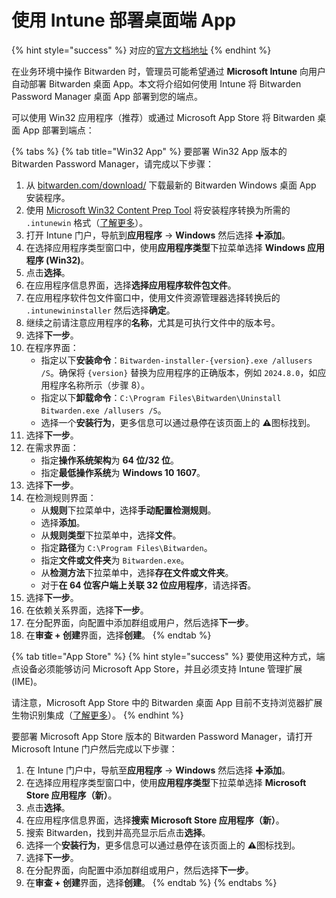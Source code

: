 # 使用 Intune 部署桌面端 App

{% hint style="success" %}
对应的[官方文档地址](https://bitwarden.com/help/deploy-desktop-apps-with-intune/)
{% endhint %}

在业务环境中操作 Bitwarden 时，管理员可能希望通过 **Microsoft Intune** 向用户自动部署 Bitwarden 桌面 App。本文将介绍如何使用 Intune 将 Bitwarden Password Manager 桌面 App 部署到您的端点。

可以使用 Win32 应用程序（推荐）或通过 Microsoft App Store 将 Bitwarden 桌面 App 部署到端点：

{% tabs %}
{% tab title="Win32 App" %}
要部署 Win32  App 版本的 Bitwarden Password Manager，请完成以下步骤：

1. 从 [bitwarden.com/download/](https://bitwarden.com/download/) 下载最新的 Bitwarden Windows 桌面 App 安装程序。
2. 使用 [Microsoft Win32 Content Prep Tool](https://github.com/Microsoft/Microsoft-Win32-Content-Prep-Tool) 将安装程序转换为所需的 `.intunewin` 格式（[了解更多](https://learn.microsoft.com/zh-cn/mem/intune/apps/apps-win32-prepare)）。
3. 打开 Intune 门户，导航到**应用程序** → **Windows** 然后选择 ✚**添加**。
4. 在选择应用程序类型窗口中，使用**应用程序类型**下拉菜单选择 **Windows 应用程序 (Win32)**。
5. 点击**选择**。
6. 在应用程序信息界面，选择**选择应用程序软件包文件**。
7. 在应用程序软件包文件窗口中，使用文件资源管理器选择转换后的 `.intunewininstaller` 然后选择**确定**。
8. 继续之前请注意应用程序的**名称**，尤其是可执行文件中的版本号。
9. 选择**下一步**。
10. 在程序界面：
    * 指定以下**安装命令**：`Bitwarden-installer-{version}.exe /allusers /S`。确保将 `{version}` 替换为应用程序的正确版本，例如 `2024.8.0`，如应用程序名称所示（步骤 8）。
    * 指定以下**卸载命令**：`C:\Program Files\Bitwarden\Uninstall Bitwarden.exe /allusers /S`。
    * 选择一个**安装行为**，更多信息可以通过悬停在该页面上的 **⚠️**图标找到。
11. 选择**下一步**。
12. 在需求界面：
    * 指定**操作系统架构**为 **64 位/32 位**。
    * 指定**最低操作系统**为 **Windows 10 1607**。
13. 选择**下一步**。
14. 在检测规则界面：
    * 从**规则**下拉菜单中，选择**手动配置检测规则**。
    * 选择**添加**。
    * 从**规则类型**下拉菜单中，选择**文件**。
    * 指定**路径**为 `C:\Program Files\Bitwarden`。
    * 指定**文件或文件夹**为 `Bitwarden.exe`。
    * 从**检测方法**下拉菜单中，选择**存在文件或文件夹**。
    * 对于**在 64 位客户端上关联 32 位应用程序**，请选择**否**。
15. 选择**下一步**。
16. 在依赖关系界面，选择**下一步**。
17. 在分配界面，向配置中添加群组或用户，然后选择**下一步**。
18. 在**审查 + 创建**界面，选择**创建**。
{% endtab %}

{% tab title="App Store" %}
{% hint style="success" %}
要使用这种方式，端点设备必须能够访问 Microsoft App Store，并且必须支持 Intune 管理扩展 (IME)。

请注意，Microsoft App Store 中的 Bitwarden 桌面 App 目前不支持浏览器扩展生物识别集成（[了解更多](../../../account/log-in-and-unlock/more-unlock-options/unlocking-with-biometrics.md)）。
{% endhint %}

要部署 Microsoft App Store 版本的 Bitwarden Password Manager，请打开 Microsoft Intune 门户然后完成以下步骤：

1. 在 Intune 门户中，导航至**应用程序** → **Windows** 然后选择 ✚**添加**。
2. 在选择应用程序类型窗口中，使用**应用程序类型**下拉菜单选择 **Microsoft Store 应用程序（新）**。
3. 点击**选择**。
4. 在应用程序信息界面，选择**搜索 Microsoft Store 应用程序（新）**。
5. 搜索 Bitwarden，找到并高亮显示后点击**选择**。
6. 选择一个**安装行为**，更多信息可以通过悬停在该页面上的 **⚠️**图标找到。
7. 选择**下一步**。
8. 在分配界面，向配置中添加群组或用户，然后选择**下一步**。
9. 在**审查 + 创建**界面，选择**创建**。
{% endtab %}
{% endtabs %}
